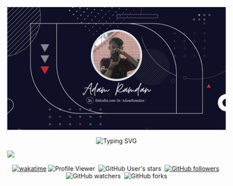 <img src="assets/PortfolioImg.jpg">
<p align="center">
  <img src="https://readme-typing-svg.herokuapp.com?font=Kaushan+Script&size=28&pause=1000&color=2C86F7&center=true&vCenter=true&width=500&lines=Hello+everyone+I'm+%22Adam+Ramdan%22+%F0%9F%91%A6;I'm+a+Web+Design+%26+Web+Developer+%F0%9F%92%BB" alt="Typing SVG" />
</p>

 <img src="https://user-images.githubusercontent.com/73097560/115834477-dbab4500-a447-11eb-908a-139a6edaec5c.gif">

<p align="center">
<a href="https://wakatime.com/badge/github/ar-kun/ar-kun"><img src="https://wakatime.com/badge/github/ar-kun/ar-kun.svg" alt="wakatime"></a>
<img src="https://komarev.com/ghpvc/?username=ar-kun&label=Profile%20views&color=blue&style=flat" alt="Profile Viewer"/>&nbsp;
<img alt="GitHub User's stars" src="https://img.shields.io/github/stars/ar-kun?style=social">&nbsp;
<a href="https://github.com/ar-kun/"><img alt="GitHub followers" src="https://img.shields.io/github/followers/ar-kun?style=social"></a>&nbsp;
<img alt="GitHub watchers" src="https://img.shields.io/github/watchers/ar-kun/ar-kun?style=social">&nbsp;
<img alt="GitHub forks" src="https://img.shields.io/github/forks/ar-kun/ar-kun?style=social">
</p>

